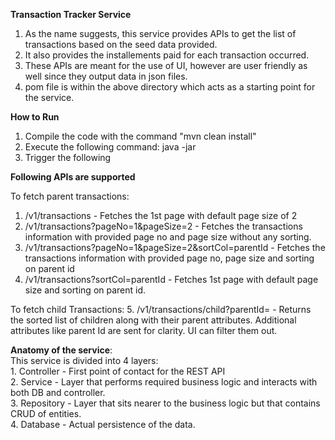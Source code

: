 **Transaction Tracker Service**
1. As the name suggests, this service provides APIs to get the list of transactions based on the seed data provided.
2. It also provides the installements paid for each transaction occurred.
3. These APIs are meant for the use of UI, however are user friendly as well since they output data in json files.
4. pom file is within the above directory which acts as a starting point for the service.


**How to Run**

1. Compile the code with the command "mvn clean install" 
2. Execute the following command: java -jar <jar file> <parent json> <child json>
3. Trigger the following


**Following APIs are supported**

To fetch parent transactions:
1. /v1/transactions - Fetches the 1st page with default page size of 2
2. /v1/transactions?pageNo=1&pageSize=2 - Fetches the transactions information with provided page no and page size without any sorting.
3. /v1/transactions?pageNo=1&pageSize=2&sortCol=parentId - Fetches the transactions information with provided page no, page size and sorting on parent id
4. /v1/transactions?sortCol=parentId - Fetches 1st page with default page size and sorting on parent id.

To fetch child Transactions:
5. /v1/transactions/child?parentId= - Returns the sorted list of children along with their parent attributes. Additional attributes like parent Id are sent for clarity. UI can filter them out.

**Anatomy of the service**:\
This service is divided into 4 layers:\
    1. Controller - First point of contact for the REST API\
    2. Service - Layer that performs required business logic and interacts with both DB and controller.\
    3. Repository - Layer that sits nearer to the business logic but that contains CRUD of entities.\
    4. Database - Actual persistence of the data.
